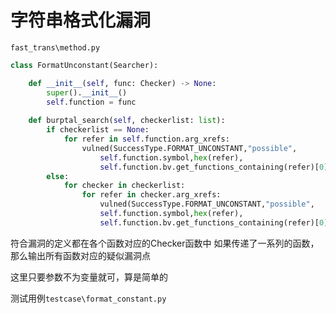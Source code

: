 # 字符串格式化漏洞

`fast_trans\method.py`
```python
class FormatUnconstant(Searcher):

    def __init__(self, func: Checker) -> None:
        super().__init__()
        self.function = func
    
    def burptal_search(self, checkerlist: list):
        if checkerlist == None:
            for refer in self.function.arg_xrefs:
                vulned(SuccessType.FORMAT_UNCONSTANT,"possible",
                    self.function.symbol,hex(refer),
                    self.function.bv.get_functions_containing(refer)[0])
        else:
            for checker in checkerlist:
                for refer in checker.arg_xrefs:
                    vulned(SuccessType.FORMAT_UNCONSTANT,"possible",
                    self.function.symbol,hex(refer),
                    self.function.bv.get_functions_containing(refer)[0])
```
符合漏洞的定义都在各个函数对应的Checker函数中
如果传递了一系列的函数，那么输出所有函数对应的疑似漏洞点

这里只要参数不为变量就可，算是简单的

测试用例`testcase\format_constant.py`
